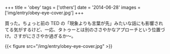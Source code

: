 +++
title = 'obey'
tags = ['others']
date = '2014-06-28'
images = ['img/entry/obey-eye-cover.jpg']
+++

買った。ちょっと前の TED の「現象よりも言葉が先」みたいな話にも影響されてる気がするけど、一応、タトゥーとは別のささやかなアプローチという位置づけ。さすがにささやか過ぎるか〜。

{{< figure src="/img/entry/obey-eye-cover.jpg" >}}
